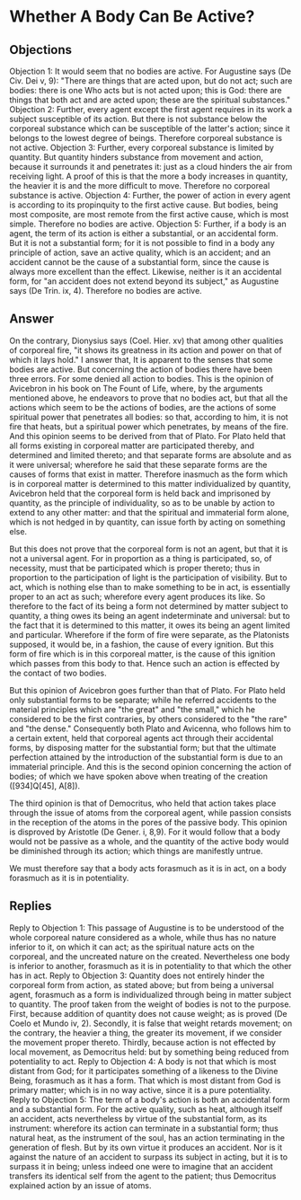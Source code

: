 # Whether A Body Can Be Active?
## Objections
Objection 1: It would seem that no bodies are active. For Augustine says (De Civ. Dei v, 9): "There are things that are acted upon, but do not act; such are bodies: there is one Who acts but is not acted upon; this is God: there are things that both act and are acted upon; these are the spiritual substances."
Objection 2: Further, every agent except the first agent requires in its work a subject susceptible of its action. But there is not substance below the corporeal substance which can be susceptible of the latter's action; since it belongs to the lowest degree of beings. Therefore corporeal substance is not active.
Objection 3: Further, every corporeal substance is limited by quantity. But quantity hinders substance from movement and action, because it surrounds it and penetrates it: just as a cloud hinders the air from receiving light. A proof of this is that the more a body increases in quantity, the heavier it is and the more difficult to move. Therefore no corporeal substance is active.
Objection 4: Further, the power of action in every agent is according to its propinquity to the first active cause. But bodies, being most composite, are most remote from the first active cause, which is most simple. Therefore no bodies are active.
Objection 5: Further, if a body is an agent, the term of its action is either a substantial, or an accidental form. But it is not a substantial form; for it is not possible to find in a body any principle of action, save an active quality, which is an accident; and an accident cannot be the cause of a substantial form, since the cause is always more excellent than the effect. Likewise, neither is it an accidental form, for "an accident does not extend beyond its subject," as Augustine says (De Trin. ix, 4). Therefore no bodies are active.
## Answer
On the contrary, Dionysius says (Coel. Hier. xv) that among other qualities of corporeal fire, "it shows its greatness in its action and power on that of which it lays hold."
I answer that, It is apparent to the senses that some bodies are active. But concerning the action of bodies there have been three errors. For some denied all action to bodies. This is the opinion of Avicebron in his book on The Fount of Life, where, by the arguments mentioned above, he endeavors to prove that no bodies act, but that all the actions which seem to be the actions of bodies, are the actions of some spiritual power that penetrates all bodies: so that, according to him, it is not fire that heats, but a spiritual power which penetrates, by means of the fire. And this opinion seems to be derived from that of Plato. For Plato held that all forms existing in corporeal matter are participated thereby, and determined and limited thereto; and that separate forms are absolute and as it were universal; wherefore he said that these separate forms are the causes of forms that exist in matter. Therefore inasmuch as the form which is in corporeal matter is determined to this matter individualized by quantity, Avicebron held that the corporeal form is held back and imprisoned by quantity, as the principle of individuality, so as to be unable by action to extend to any other matter: and that the spiritual and immaterial form alone, which is not hedged in by quantity, can issue forth by acting on something else.

But this does not prove that the corporeal form is not an agent, but that it is not a universal agent. For in proportion as a thing is participated, so, of necessity, must that be participated which is proper thereto; thus in proportion to the participation of light is the participation of visibility. But to act, which is nothing else than to make something to be in act, is essentially proper to an act as such; wherefore every agent produces its like. So therefore to the fact of its being a form not determined by matter subject to quantity, a thing owes its being an agent indeterminate and universal: but to the fact that it is determined to this matter, it owes its being an agent limited and particular. Wherefore if the form of fire were separate, as the Platonists supposed, it would be, in a fashion, the cause of every ignition. But this form of fire which is in this corporeal matter, is the cause of this ignition which passes from this body to that. Hence such an action is effected by the contact of two bodies.

But this opinion of Avicebron goes further than that of Plato. For Plato held only substantial forms to be separate; while he referred accidents to the material principles which are "the great" and "the small," which he considered to be the first contraries, by others considered to the "the rare" and "the dense." Consequently both Plato and Avicenna, who follows him to a certain extent, held that corporeal agents act through their accidental forms, by disposing matter for the substantial form; but that the ultimate perfection attained by the introduction of the substantial form is due to an immaterial principle. And this is the second opinion concerning the action of bodies; of which we have spoken above when treating of the creation ([934]Q[45], A[8]).

The third opinion is that of Democritus, who held that action takes place through the issue of atoms from the corporeal agent, while passion consists in the reception of the atoms in the pores of the passive body. This opinion is disproved by Aristotle (De Gener. i, 8,9). For it would follow that a body would not be passive as a whole, and the quantity of the active body would be diminished through its action; which things are manifestly untrue.

We must therefore say that a body acts forasmuch as it is in act, on a body forasmuch as it is in potentiality.
## Replies
Reply to Objection 1: This passage of Augustine is to be understood of the whole corporeal nature considered as a whole, while thus has no nature inferior to it, on which it can act; as the spiritual nature acts on the corporeal, and the uncreated nature on the created. Nevertheless one body is inferior to another, forasmuch as it is in potentiality to that which the other has in act.
Reply to Objection 3: Quantity does not entirely hinder the corporeal form from action, as stated above; but from being a universal agent, forasmuch as a form is individualized through being in matter subject to quantity. The proof taken from the weight of bodies is not to the purpose. First, because addition of quantity does not cause weight; as is proved (De Coelo et Mundo iv, 2). Secondly, it is false that weight retards movement; on the contrary, the heavier a thing, the greater its movement, if we consider the movement proper thereto. Thirdly, because action is not effected by local movement, as Democritus held: but by something being reduced from potentiality to act.
Reply to Objection 4: A body is not that which is most distant from God; for it participates something of a likeness to the Divine Being, forasmuch as it has a form. That which is most distant from God is primary matter; which is in no way active, since it is a pure potentiality.
Reply to Objection 5: The term of a body's action is both an accidental form and a substantial form. For the active quality, such as heat, although itself an accident, acts nevertheless by virtue of the substantial form, as its instrument: wherefore its action can terminate in a substantial form; thus natural heat, as the instrument of the soul, has an action terminating in the generation of flesh. But by its own virtue it produces an accident. Nor is it against the nature of an accident to surpass its subject in acting, but it is to surpass it in being; unless indeed one were to imagine that an accident transfers its identical self from the agent to the patient; thus Democritus explained action by an issue of atoms.